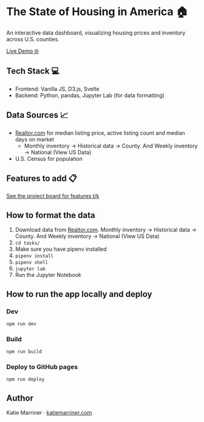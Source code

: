 # The State of Housing in America 🏠

An interactive data dashboard, visualizing housing prices and inventory across U.S. counties.

[Live Demo 🌐](http://katiemarriner.com/the-state-of-housing/)

## Tech Stack 💻
- Frontend: Vanilla JS, D3.js, Svelte 
- Backend: Python, pandas, Jupyter Lab (for data formatting)

## Data Sources 📈
- [Realtor.com](https://www.realtor.com/research/data/) for median listing price, active listing count and median days on market
  - Monthly inventory -> Historical data -> County. And Weekly inventory -> National (View US Data)
- U.S. Census for population

## Features to add 📋
[See the project board for features t/k](https://github.com/users/katiemarriner/projects/1/views/1)

## How to format the data
1. Download data from [Realtor.com](https://www.realtor.com/research/data/). Monthly inventory -> Historical data -> County. And Weekly inventory -> National (View US Data)
2. `cd tasks/`
3. Make sure you have pipenv installed
4. `pipenv install`
5. `pipenv shell`
6. `jupyter lab`
7. Run the Jupyter Notebook

## How to run the app locally and deploy

### Dev
`npm run dev`

### Build
`npm run build`

### Deploy to GitHub pages
`npm run deploy`

## Author
Katie Marriner · [katiemarriner.com](https://katiemarriner.com)
